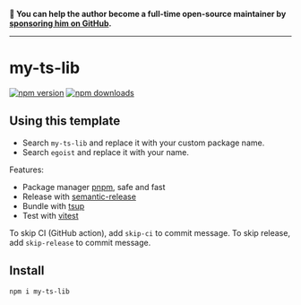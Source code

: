 **💛 You can help the author become a full-time open-source maintainer by [sponsoring him on GitHub](https://github.com/sponsors/egoist).**

---

# my-ts-lib

[![npm version](https://badgen.net/npm/v/my-ts-lib)](https://npm.im/my-ts-lib) [![npm downloads](https://badgen.net/npm/dm/my-ts-lib)](https://npm.im/my-ts-lib)

## Using this template

- Search `my-ts-lib` and replace it with your custom package name.
- Search `egoist` and replace it with your name.

Features:

- Package manager [pnpm](https://pnpm.js.org/), safe and fast
- Release with [semantic-release](https://npm.im/semantic-release)
- Bundle with [tsup](https://github.com/egoist/tsup)
- Test with [vitest](https://vitest.dev)

To skip CI (GitHub action), add `skip-ci` to commit message. To skip release, add `skip-release` to commit message.

## Install

```bash
npm i my-ts-lib
```
